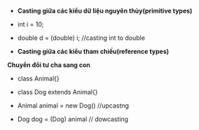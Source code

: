 - **Casting giữa các kiểu dữ liệu nguyên thủy(primitive types)**

- int i = 10;

- double d = (double) i; //casting int to double

- **Casting giữa các kiểu tham chiếu(reference types)**

**Chuyển đổi tư cha sang con**

- class Animal{}

- class Dog extends Animal{}

- Animal animal = new Dog() //upcastng

- Dog dog = (Dog) animal // dowcasting